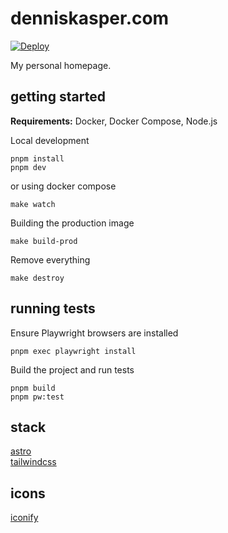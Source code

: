 # denniskasper.com

[![Deploy](https://github.com/DennisKasper/denniskasper.com/actions/workflows/build-deploy.yaml/badge.svg)](https://github.com/DennisKasper/denniskasper.com/actions/workflows/build-deploy.yaml)

My personal homepage.

## getting started

**Requirements:** Docker, Docker Compose, Node.js

Local development

```console
pnpm install
pnpm dev
```

or using docker compose

```console
make watch
```

Building the production image

```console
make build-prod
```

Remove everything

```console
make destroy
```

## running tests

Ensure Playwright browsers are installed

```console
pnpm exec playwright install
```

Build the project and run tests

```console
pnpm build
pnpm pw:test
```

## stack

[astro](https://astro.build/)  
[tailwindcss](https://tailwindcss.com/)

## icons

[iconify](https://iconify.design/)

